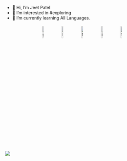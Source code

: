 - 👋 Hi, I’m Jeet Patel
- 👀 I’m interested in #exploring
- 🌱 I’m currently learning All Languages.

<p align="center" >
	<a href="https://github.com/jap1203"><img alt="github" width="10%" style="padding:5px" src="https://img.icons8.com/clouds/100/000000/github.png"/></a>
	<a href="https://www.linkedin.com/in/jeet-patel-478196218/"><img alt="linkedin" width="10%" style="padding:5px" src="https://img.icons8.com/clouds/100/000000/linkedin.png"/></a>
	<a href="https://www.facebook.com/jeet.patel.1203/"><img alt="facebook" width="10%" style="padding:5px" src="https://img.icons8.com/clouds/100/000000/facebook-new.png"/></a>
	<a href="https://www.instagram.com/mind_blowing_jap/"><img alt="instagram" width="10%" style="padding:5px" src="https://img.icons8.com/clouds/100/000000/instagram.png"/></a>
  	<a href="https://twitter.com/JeetPat80238666"><img alt="twitter" width="10%" style="padding:5px" src="https://img.icons8.com/clouds/100/000000/twitter.png"/></a>
</p>

![](https://activity-graph.herokuapp.com/graph?username=jap1203&theme=react-dark&hide_border=true&area=true)
<!---
jap1203/jap1203 is a ✨ special ✨ repository because its `README.md` (this file) appears on your GitHub profile.
You can click the Preview link to take a look at your changes.
--->
